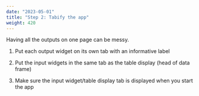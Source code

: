 ```yaml
---
date: "2023-05-01"
title: "Step 2: Tabify the app"
weight: 420
---
```


Having all the outputs on one page can be messy.

1. Put each output widget on its own tab with an informative label

2. Put the input widgets in the same tab as the table display (head of data frame)

3. Make sure the input widget/table display tab is displayed when you start the app
